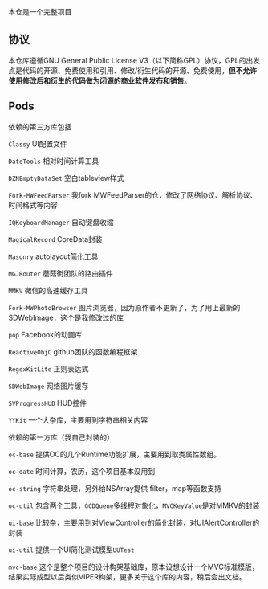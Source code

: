 本仓是一个完整项目

## 协议

本仓库遵循GNU General Public License V3（以下简称GPL）协议，GPL的出发点是代码的开源、免费使用和引用、修改/衍生代码的开源、免费使用，**但不允许使用修改后和衍生的代码做为闭源的商业软件发布和销售**。

## Pods

依赖的第三方库包括

`Classy` UI配置文件 

`DateTools` 相对时间计算工具 

`DZNEmptyDataSet` 空白tableview样式

`Fork-MWFeedParser` 我fork MWFeedParser的仓，修改了网络协议、解析协议、时间格式等内容

`IQKeyboardManager` 自动键盘收缩

`MagicalRecord` CoreData封装

`Masonry` autolayout简化工具

`MGJRouter` 蘑菇街团队的路由插件

`MMKV` 微信的高速缓存工具

`Fork-MWPhotoBrowser` 图片浏览器，因为原作者不更新了，为了用上最新的SDWebImage，这个是我修改过的库

`pop` Facebook的动画库

`ReactiveObjC` github团队的函数编程框架

`RegexKitLite` 正则表达式

`SDWebImage` 网络图片缓存

`SVProgressHUD` HUD控件

`YYKit` 一个大杂库，主要用到字符串相关内容

依赖的第一方库（我自己封装的）

`oc-base` 提供OC的几个Runtime功能扩展，主要用到取类属性数组。

`oc-date` 时间计算，农历，这个项目基本没用到

`oc-string` 字符串处理，另外给NSArray提供 filter，map等函数支持

`oc-util` 包含两个工具，`GCDQuene`多线程对象化，`MVCKeyValue`是对MMKV的封装

`ui-base` 比较杂，主要用到对ViewController的简化封装，对UIAlertController的封装

`ui-util` 提供一个UI简化测试模型`UUTest`

`mvc-base` 这个是整个项目的设计构架基础库，原本设想设计一个MVC标准模版，结果实际成型以后类似VIPER构架，更多关于这个库的内容，稍后会出文档。